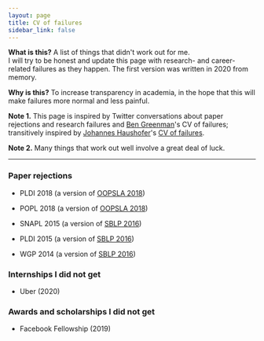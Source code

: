 ```yaml
---
layout: page
title: CV of failures
sidebar_link: false
---
```


**What is this?** A list of things that didn't work out for me.  
I will try to be honest and update this page with
research- and career-related failures as they happen.
The first version was written in 2020 from memory.

**Why is this?** To increase transparency in academia,
in the hope that this will make failures more normal and less painful.  

**Note 1.** This page is inspired by Twitter conversations
about paper rejections and research failures
and [Ben Greenman]({{site.people.bengreenman}})'s CV of failures;
transitively inspired by
[Johannes Haushofer](https://haushofer.ne.su.se/)'s
[CV of failures](https://haushofer.ne.su.se/Johannes_Haushofer_CV_of_Failures.pdf).

**Note 2.** Many things that work out well involve a great deal of luck.

---

### Paper rejections

* PLDI 2018 (a version of
  [OOPSLA 2018](https://doi.org/10.1145/3276483))

* POPL 2018 (a version of
  [OOPSLA 2018](https://doi.org/10.1145/3276483))

* SNAPL 2015 (a version of
  [SBLP 2016](http://link.springer.com/chapter/10.1007%2F978-3-319-45279-1_1))

* PLDI 2015 (a version of
  [SBLP 2016](http://link.springer.com/chapter/10.1007%2F978-3-319-45279-1_1))

* WGP 2014 (a version of
  [SBLP 2016](http://link.springer.com/chapter/10.1007%2F978-3-319-45279-1_1))

### Internships I did not get

* Uber (2020)

### Awards and scholarships I did not get

* Facebook Fellowship (2019)

<!-- ### Research directions where I got stuck or failed

* Concepts?

-->
